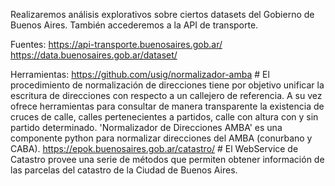 Realizaremos análisis explorativos sobre ciertos datasets del Gobierno de Buenos Aires.
También accederemos a la API de transporte.

Fuentes:
https://api-transporte.buenosaires.gob.ar/
https://data.buenosaires.gob.ar/dataset/

Herramientas:
https://github.com/usig/normalizador-amba # El procedimiento de normalización de direcciones tiene por objetivo unificar la escritura de direcciones con respecto a un callejero de referencia. A su vez ofrece herramientas para consultar de manera transparente la existencia de cruces de calle, calles pertenecientes a partidos, calle con altura con y sin partido determinado. 'Normalizador de Direcciones AMBA' es una componente python para normalizar direcciones del AMBA (conurbano y CABA).
https://epok.buenosaires.gob.ar/catastro/ # El WebService de Catastro provee una serie de métodos que permiten obtener información de las parcelas del catastro de la Ciudad de Buenos Aires. 